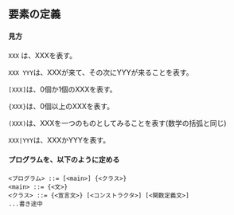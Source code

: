 ## 要素の定義

#### 見方

`XXX` は、XXXを表す。

`XXX YYY`は、XXXが来て、その次にYYYが来ることを表す。

`[XXX]`は、0個か1個のXXXを表す。

`{XXX}`は、0個以上のXXXを表す。

`(XXX)`は、XXXを一つのものとしてみることを表す(数学の括弧と同じ)

`XXX|YYY`は、XXXかYYYを表す。

#### プログラムを、以下のように定める
```
<プログラム> ::= [<main>] {<クラス>}
<main> ::= {<文>}
<クラス> ::= {<宣言文>} [<コンストラクタ>] [<関数定義文>]
...書き途中
```
